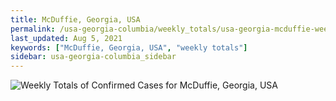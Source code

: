 ```yaml
---
title: McDuffie, Georgia, USA
permalink: /usa-georgia-columbia/weekly_totals/usa-georgia-mcduffie-weekly_totals.html
last_updated: Aug 5, 2021
keywords: ["McDuffie, Georgia, USA", "weekly totals"]
sidebar: usa-georgia-columbia_sidebar
---
```


![Weekly Totals of Confirmed Cases for McDuffie, Georgia, USA](/covid_tracker/images/graphs/usa-georgia-mcduffie-weekly_totals_graph.png)
